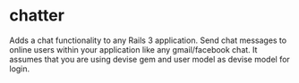 chatter
=======

Adds a chat functionality to any Rails 3 application. Send chat messages to online users within your application like any gmail/facebook chat. It assumes that you are using devise gem and user model as devise model for login.